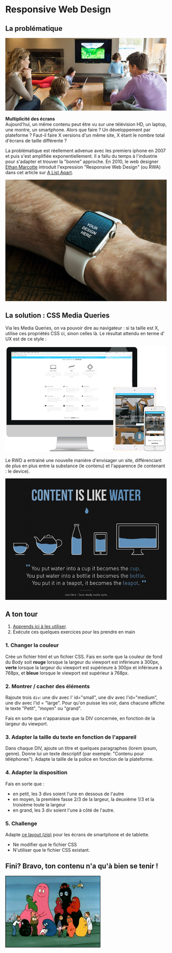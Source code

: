 # Responsive Web Design

## La problématique

![multiplicité des écrans](./responsive.jpg)

**Multiplicité des écrans**  
Aujourd'hui, un même contenu peut être vu sur une télévision HD, un laptop, une montre, un smartphone. Alors que faire ? Un développement par plateforme ? Faut-il faire X versions d'un même site, X étant le nombre total d'écrans de taille différente ?

La problématique est réellement advenue avec les premiers iphone en 2007 et puis s'est amplifiée exponentiellement.  Il a fallu du temps à l'industrie pour s'adapter et trouver la "bonne" approche. En 2010, le web designer [Ethan Marcotte](https://twitter.com/beep) introduit l'expression "Responsive Web Design" (ou RWA) dans cet article sur [A List Apart](http://alistapart.com/article/responsive-web-design).  


![iWatch](watch.jpg)

## La solution : CSS Media Queries
Via les Media Queries, on va pouvoir dire au navigateur : si ta taille est X, utilise ces propriétés CSS ci, sinon celles là. Le résultat attendu en terme d' UX est de ce style :   

![](responsive-screens.gif)

Le RWD a entrainé une nouvelle manière d'envisager un site, différenciant de plus en plus entre la substance (le contenu) et l'apparence (le contenant : le device).

![](water.jpg)


## A ton tour
1. [Apprends ici à les utiliser](https://www.w3schools.com/css/css_rwd_mediaqueries.asp).
2. Exécute ces quelques exercices pour les prendre en main

### 1. Changer la couleur
Crée un fichier html et un fichier CSS.
Fais en sorte que la couleur de fond du Body soit **rouge** lorsque la largeur du viewport est inférieure à 300px, **verte** lorsque la largeur du viewport est supérieure à 300px et inférieure à 768px, et **bleue** lorsque le viewport est supérieur à 768px.

### 2. Montrer / cacher des éléments
Rajoute trois `div`: une div avec l' id="small", une div avec l'id="medium", une div avec l'id = "large". Pour qu'on puisse les voir, dans chacune affiche le texte "Petit", "moyen" ou "grand".

Fais en sorte que n'apparaisse que la DIV concernée, en fonction de la largeur du viewport.

### 3. Adapter la taille du texte en fonction de l'appareil
Dans chaque DIV, ajoute un titre et quelques paragraphes (lorem ipsum, genre). Donne lui un texte descriptif (par exemple: "Contenu pour téléphones").
Adapte la taille de la police en fonction de la plateforme.

### 4. Adapter la disposition
Fais en sorte que :

- en petit, les 3 divs soient l'une en dessous de l'autre
- en moyen, la première fasse 2/3 de la largeur, la deuxième 1/3 et la troisième toute la largeur
- en grand, les 3 div soient l'une à côté de l'autre.

### 5. Challenge
Adapte [ce layout (zip)](exo-respons.zip) pour les écrans de smartphone et de tablette. 

- Ne modifier que le fichier CSS 
- N'utiliser que le fichier CSS existant.

## Fini? Bravo, ton contenu n'a qu'à bien se tenir !

![](barbapapa.gif)

